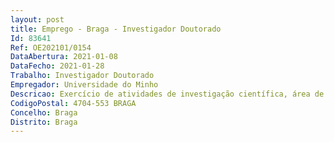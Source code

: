 ```yaml
--- 
layout: post
title: Emprego - Braga - Investigador Doutorado
Id: 83641
Ref: OE202101/0154
DataAbertura: 2021-01-08
DataFecho: 2021-01-28
Trabalho: Investigador Doutorado
Empregador: Universidade do Minho
Descricao: Exercício de atividades de investigação científica, área de Psicologia, no âmbito do Financiamento Plurianual às Unidades de I&D, estabelecido pelo Contrato Programa entre a Fundação para a Ciência e Tecnologia na sua Componente Programática (UIDP 01662 2020), financiado pela FCT através do Orçamento de Estado, com vista à realização de investigação científica no âmbito do Laboratório de Aprendizagem e Comportamento Animal do Centro de Investigação em Psicologia da Escola de Psicologia da Universidade do Minho.
CodigoPostal: 4704-553 BRAGA
Concelho: Braga
Distrito: Braga
--- 
```

